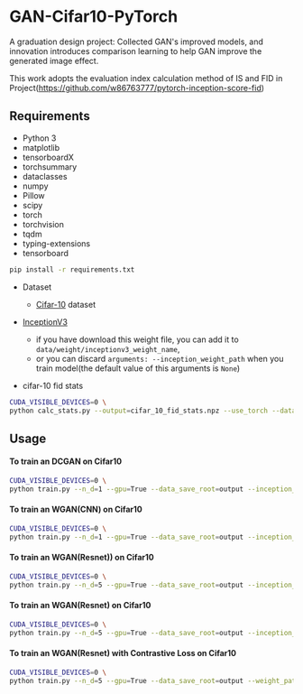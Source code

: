 # GAN-Cifar10-PyTorch

A graduation design project:
Collected GAN's improved models, and innovation introduces comparison learning to help GAN improve the generated image effect.

This work adopts the evaluation index calculation method of IS and FID in Project(https://github.com/w86763777/pytorch-inception-score-fid)

## Requirements

* Python 3
* matplotlib
* tensorboardX
* torchsummary
* dataclasses
* numpy
* Pillow
* scipy
* torch
* torchvision
* tqdm
* typing-extensions
* tensorboard

```bash
pip install -r requirements.txt
```

* Dataset
  * [Cifar-10](http://www.cs.toronto.edu/~kriz/cifar.html) dataset

* [InceptionV3](https://github.com/mseitzer/pytorch-fid/releases/download/fid_weights/pt_inception-2015-12-05-6726825d.pth)
  * if you have download this weight file, you can add it to `data/weight/inceptionv3_weight_name`, 
  * or you can discard `arguments: --inception_weight_path` when you train model(the default value of this arguments is `None`)

* cifar-10 fid stats
```bash
CUDA_VISIBLE_DEVICES=0 \
python calc_stats.py --output=cifar_10_fid_stats.npz --use_torch --data_path=your_cifar-10_dataset_path
```
## Usage


#### To train an DCGAN on Cifar10

```bash
CUDA_VISIBLE_DEVICES=0 \
python train.py --n_d=1 --gpu=True --data_save_root=output --inception_weight_path=data/weight/inceptionv3_weight_name --ms_file_name=cifar_10_fid_stats.npz --experiment_name=dcgan_cnn --total_steps=100000 --latent_dim=100 --mode='dcgan' --model='dcgan_cnn' --batch_size=128
```

#### To train an WGAN(CNN) on Cifar10

```bash
CUDA_VISIBLE_DEVICES=0 \
python train.py --n_d=1 --gpu=True --data_save_root=output --inception_weight_path=data/weight/inceptionv3_weight_name --ms_file_name=cifar_10_fid_stats.npz --experiment_name=wgan_gp_cnn --total_steps=100000 --latent_dim=100 --mode='wgan' --model='wgan_gp_cnn' --batch_size=128	--b1=0 --b2=0.9
```

#### To train an WGAN(Resnet)) on Cifar10

```bash
CUDA_VISIBLE_DEVICES=0 \
python train.py --n_d=5 --gpu=True --data_save_root=output --inception_weight_path=data/weight/inceptionv3_weight_name --ms_file_name=cifar_10_fid_stats.npz --experiment_name=wgan_gp_resnet --total_steps=100000 --latent_dim=128 --mode='wgan' --model='wgan_gp_resnet' --batch_size=64 --b1=0 --b2=0.9
```

#### To train an WGAN(Resnet) on Cifar10

```bash
CUDA_VISIBLE_DEVICES=0 \
python train.py --n_d=5 --gpu=True --data_save_root=output --inception_weight_path=data/weight/pt_inception-2015-12-05-6726825d.pth --ms_file_name=cifar_10_fid_stats.npz --experiment_name=wgan_gp_resnet --total_steps=100000 --latent_dim=128 --mode='wgan' --model='wgan_gp_resnet' --batch_size=64 --b1=0 --b2=0.9
```

#### To train an WGAN(Resnet) with Contrastive Loss on Cifar10

```bash
CUDA_VISIBLE_DEVICES=0 \
python train.py --n_d=5 --gpu=True --data_save_root=output --weight_path=/root/wbw/zhangl/dataset/InceptionV3/pt_inception-2015-12-05-6726825d.pth --data_path=/root/wbw/zhangl/dataset/cifar10 --ms_file_name=m1s1_np.npz --experiment_name=con_gan_5_27 --total_steps=100000 --latent_dim=128 --mode='wgan' --model='con_gan' --batch_size=64 --b1=0 --b2=0.9 --t=0.5
```